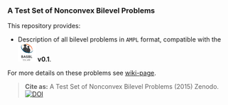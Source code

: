 ### A Test Set of Nonconvex Bilevel Problems 

This repository provides:
* Description of all bilevel problems in `AMPL` format, compatible with the <a href="https://github.com/basblsolver/manual/wiki"><img src="https://github.com/basblsolver/manual/blob/master/images/BASBL-logo-2nd-version.png" width="40"></a> __v0.1__.

For more details on these problems see [wiki-page](https://github.com/basblsolver/test-problems/wiki).

> __Cite as:__ A Test Set of Nonconvex Bilevel Problems (2015) Zenodo. 
[![DOI](https://zenodo.org/badge/19541/basblsolver/test-problems.svg)](https://zenodo.org/badge/latestdoi/19541/basblsolver/test-problems)
